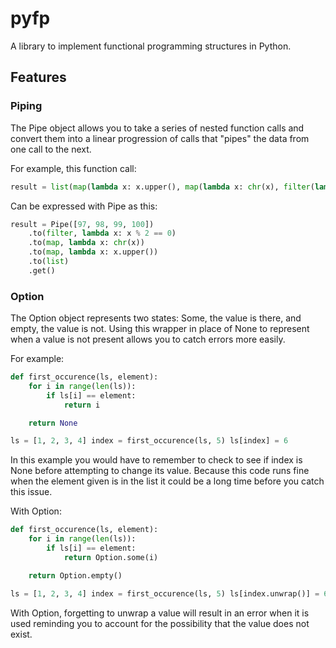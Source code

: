 # pyfp
A library to implement functional programming structures in Python.

## Features

### Piping

The Pipe object allows you to take a series of nested function calls and convert them into a linear progression of calls that "pipes" the data from one call to the next.

For example, this function call:

```python
result = list(map(lambda x: x.upper(), map(lambda x: chr(x), filter(lambda x: x % 2 == 0, [97, 98, 99, 100]))))
```

Can be expressed with Pipe as this:

```python
result = Pipe([97, 98, 99, 100])
    .to(filter, lambda x: x % 2 == 0) 
    .to(map, lambda x: chr(x)) 
    .to(map, lambda x: x.upper()) 
    .to(list) 
    .get()
```

### Option

The Option object represents two states: Some, the value is there, and empty, the value is not. Using this wrapper in place of None to represent when a value is not present allows you to catch errors more easily.

For example:
```python
def first_occurence(ls, element):
    for i in range(len(ls)):
        if ls[i] == element:
            return i

    return None

ls = [1, 2, 3, 4] index = first_occurence(ls, 5) ls[index] = 6
```

In this example you would have to remember to check to see if index is None before attempting to change its value. Because this code runs fine when the element given is in the list it could be a long time before you catch this issue.

With Option:
```python
def first_occurence(ls, element):
    for i in range(len(ls)):
        if ls[i] == element:
            return Option.some(i)

    return Option.empty()

ls = [1, 2, 3, 4] index = first_occurence(ls, 5) ls[index.unwrap()] = 6
```

With Option, forgetting to unwrap a value will result in an error when it is used reminding you to account for the possibility that the value does not exist.
